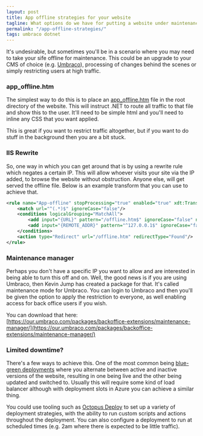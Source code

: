 ```yaml
---
layout: post
title: App offline strategies for your website
tagline: What options do we have for putting a website under maintenance?
permalink: "/app-offline-strategies/"
tags: umbraco dotnet
---
```


It's undesirable, but sometimes you'll be in a scenario where you may need to take your sife offline for maintenance. This could be an upgrade to your CMS of choice (e.g. [Umbraco](https://umbraco.com/)), processing of changes behind the scenes or simply restricting users at high traffic.

### app_offline.htm

The simplest way to do this is to place an [app_offline.htm](https://docs.microsoft.com/en-gb/iis/publish/deploying-application-packages/taking-an-application-offline-before-publishing) file in the root directory of the website. This will instruct .NET to route all traffic to that file and show this to the user. It'll need to be simple html and you'll need to inline any CSS that you want applied.

This is great if you want to restrict traffic altogether, but if you want to do stuff in the background then you are a bit stuck.

### IIS Rewrite

So, one way in which you can get around that is by using a rewrite rule which negates a certain IP. This will allow whoever visits your site via the IP added, to browse the website without obstruction. Anyone else, will get served the offline file. Below is an example transform that you can use to achieve that.

``` xml
<rule name="App-offline" stopProcessing="true" enabled="true" xdt:Transform="InsertIfMissing" xdt:Locator="Match(name)">
    <match url="^(.*)$" ignoreCase="false"/>
    <conditions logicalGrouping="MatchAll">
        <add input="{URL}" pattern="/offline.htm$" ignoreCase="false" negate="true"/>
        <add input="{REMOTE_ADDR}" pattern="^127.0.0.1$" ignoreCase="false" negate="true"/>            
    </conditions>
    <action type="Redirect" url="/offline.htm" redirectType="Found"/>
</rule>
```

### Maintenance manager

Perhaps you don't have a specific IP you want to allow and are interested in being able to turn this off and on. Well, the good news is if you are using Umbraco, then Kevin Jump has created a package for that. It's called maintenance mode for Umbraco. You can login to Umbraco and then you'll be given the option to apply the restriction to everyone, as well enabling access for back office users if you wish. 

You can download that here: [https://our.umbraco.com/packages/backoffice-extensions/maintenance-manager/](https://our.umbraco.com/packages/backoffice-extensions/maintenance-manager/)

### Limited downtime?

There's a few ways to achieve this. One of the most common being [blue-green deployments](https://octopus.com/docs/deployment-patterns/blue-green-deployments) where you alternate between active and inactive versions of the website, resulting in one being live and the other being updated and switched to. Usually this will require some kind of load balancer although with deployment slots in Azure you can achieve a similar thing.

You could use tooling such as [Octopus Deploy](https://octopus.com/) to set up a variety of deployment strategies, with the ability to run custom scripts and actions throughout the deployment. You can also configure a deployment to run at scheduled times (e.g. 2am where there is expected to be little traffic). 
